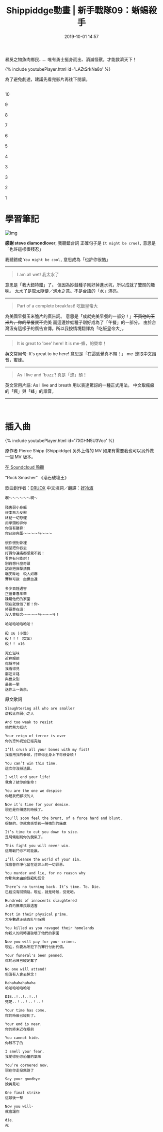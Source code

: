 ﻿---
layout: post
title: Shippiddge動畫 | 新手戰隊09：蜥蜴殺手
date:   2019-10-01 14:57
description: Shippiddge 用心製作的寶可夢動畫！
  影片中出現的英文片語是什麼意思？
  妙蛙種子很愛說雙關語？
  什麼是 "I am all wet"?
toc: false
share: true
comments: true
tags: Translations Shippiddge StarterSquad HollenXDYoutube
---

暴戾之物魚肉鄉民...... 唯有勇士挺身而出、消滅怪獸，才能救濟天下！

{% include youtubePlayer.html id='LAZtSrkNa8o' %}

為了避免劇透，建議先看完影片再往下閱讀。

<br>10
<br>
<br>9
<br>
<br>8
<br>
<br>7
<br>
<br>6
<br>
<br>5
<br>
<br>4
<br>
<br>3
<br>
<br>3
<br>
<br>2
<br>
<br>1
<br>

# 學習筆記

![img]({{'https://i.imgur.com/HMgng9g.jpg'}})

**感謝 steve diamondlover**,
我聽錯台詞
正確句子是 `It might be cruel,`
意思是「也許這樣很殘忍」

我聽錯成 `You might be cool,`
意思成為「也許你很酷」

---

> I am all wet!
> 我太水了

意思是「我大錯特錯」了。
但因為妙蛙種子剛好掉進水坑，所以成就了雙關的趣味。
太水了是取太隨便／泡水之意。不是台語的「水」漂亮。

---

> Part of a complete breakfast!
> 吃飯皇帝大

為美國早餐玉米脆片的廣告詞。
意思是「成就完美早餐的一部分！」~~不買他的玉米片，你的早餐就不完美~~
而這邊妙蛙種子剛好成為了「午餐」的一部分。
由於台灣沒有這樣子的廣告宣傳，所以我按情境翻譯為「吃飯皇帝大」。

---

> It is great to 'bee' here!
> It is me-蜂，的榮幸！

英文常用句: It's great to be here!
意思是「在這感覺真不賴！」
me-蜂取中文諧音，蜜蜂。

---

> As I live and 'buzz'!
> 真是「蜂」顛！

英文常用片語: As I live and breath
用以表達驚訝的一種正式用法。
中文取瘋癲的「瘋」與「蜂」的諧音。

---

<br/>

# 插入曲

{% include youtubePlayer.html id='7XGHN5U3Voc' %}

原作者 Pierce Shipp (Shippiddge) 另外上傳的 MV
如果有需要我也可以另外做一個 MV 版本。

[在 Soundcloud 聆聽](https://soundcloud.com/dreux-ferrano-jr/rock-smasher)


"Rock Smasher"
《滾石破壞王》

歌曲創作者：[DRUOX](https://druox.bandcamp.com/track/rock-smasher)
中文填詞／翻譯：[好冷酒](https://youtube.com/HollenXD)
```
啊～～～～～～啊～

殘害弱小身軀
根本無力反擊
終結一切恐懼
用拳頭粉碎你
你沒有勝算！
你已經完蛋～～～～ㄢ～～～

恨你恨到骨裡
絕望把你吞去
打得你連痛都感覺不到！
看你有何能耐！
別肖想什麼奇蹟
認命把罪孽清算
瞞天昧地　殺人如麻
罪無可赦　血債血還

多少百姓遇害
正值青春年華
蹂躪他們的家園
現在就做個了斷！你-
將要葬在這！
沒人會掛念～～～～ㄢ～～～ㄢ！

哈哈哈哈哈哈哈！

殺 x6 (小聲)
殺！！！（突出）
殺！！ x16

死亡滋味
近在眼前
你躲不掉
我看得見
窮途末路
與世永別
最後一擊
送你上～黃泉。

```

原文歌詞
```
Slaughtering all who are smaller
虐殺比你弱小之人

And too weak to resist
他們無力抵抗

Your reign of terror is over
你的恐怖統治已經完結

I’ll crush all your bones with my fist!
我會用我的拳頭，打碎你全身上下每根骨頭！

You can’t win this time.
這次你沒辦法贏。

I will end your life!
我會了結你的生命！

You are the one we despise
你是我們鄙視的人

Now it’s time for your demise.
現在是你殞落的時候了。

You’ll soon feel the brunt, of a force hard and blunt.
很快的，你就會感受到一陣強烈的痛處

It’s time to cut you down to size.
是時候削削你的銳氣了。

This fight you will never win.
這場戰鬥你不可能贏。

I’ll cleanse the world of your sin.
我會替你淨化留在這世上的一切罪惡。

You murder and lie, for no reason why
你那無來由的謀殺和謊言

There’s no turning back. It’s time. To. Die.
已經沒有回頭路。現在，就是時候，受死吧。

Hundreds of innocents slaughtered
上百的無辜民眾遇害

Most in their physical prime.
大多數還正值青壯年時期

You killed as you ravaged their homelands
你殺人的同時還破壞了他們的家園

Now you will pay for your crimes.
現在，你要為所犯下的罪行付出代價。

Your funeral's been penned.
你的忌日已經定奪了

No one will attend!
但沒有人會去悼念！

Hahahahahahaha
哈哈哈哈哈哈哈

DIE..!..!..!..!
死吧..！..！..！..！

Your time has come.
你的時辰已經到了。

Your end is near.
你的終末近在眼前

You cannot hide.
你躲不了的

I smell your fear.
我聞得到你恐懼的氣味

You’re cornered now.
現在你走投無路了

Say your goodbye
說再見吧

One final strike
這最後一擊

Now you will- 
就會讓你

die.
死
```